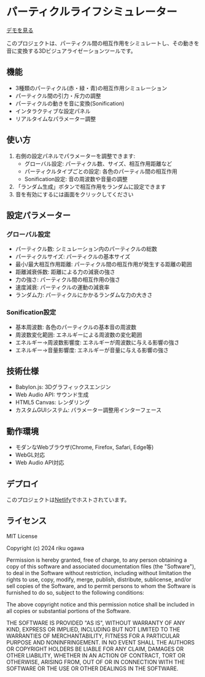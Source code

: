 # パーティクルライフシミュレーター

[デモを見る](https://quantum-simulation.netlify.app)

このプロジェクトは、パーティクル間の相互作用をシミュレートし、その動きを音に変換する3Dビジュアライゼーションツールです。

## 機能

- 3種類のパーティクル(赤・緑・青)の相互作用シミュレーション
- パーティクル間の引力・斥力の調整
- パーティクルの動きを音に変換(Sonification)
- インタラクティブな設定パネル
- リアルタイムなパラメーター調整

## 使い方

1. 右側の設定パネルでパラメーターを調整できます:
   - グローバル設定: パーティクル数、サイズ、相互作用距離など
   - パーティクルタイプごとの設定: 各色のパーティル間の相互作用
   - Sonification設定: 音の周波数や音量の調整
2. 「ランダム生成」ボタンで相互作用をランダムに設定できます
3. 音を有効にするには画面をクリックしてください

## 設定パラメーター

### グローバル設定
- パーティクル数: シミュレーション内のパーティクルの総数
- パーティクルサイズ: パーティクルの基本サイズ
- 最小/最大相互作用距離: パーティクル間の相互作用が発生する距離の範囲
- 距離減衰係数: 距離による力の減衰の強さ
- 力の強さ: パーティクル間の相互作用の強さ
- 速度減衰: パーティクルの運動の減衰率
- ランダム力: パーティクルにかかるランダムな力の大きさ

### Sonification設定
- 基本周波数: 各色のパーティクルの基本音の周波数
- 周波数変化範囲: エネルギーによる周波数の変化範囲
- エネルギー→周波数影響度: エネルギーが周波数に与える影響の強さ
- エネルギー→音量影響度: エネルギーが音量に与える影響の強さ

## 技術仕様

- Babylon.js: 3Dグラフィックスエンジン
- Web Audio API: サウンド生成
- HTML5 Canvas: レンダリング
- カスタムGUIシステム: パラメーター調整用インターフェース

## 動作環境

- モダンなWebブラウザ(Chrome, Firefox, Safari, Edge等)
- WebGL対応
- Web Audio API対応

## デプロイ

このプロジェクトは[Netlify](https://quantum-simulation.netlify.app)でホストされています。

## ライセンス

MIT License

Copyright (c) 2024 riku ogawa

Permission is hereby granted, free of charge, to any person obtaining a copy
of this software and associated documentation files (the "Software"), to deal
in the Software without restriction, including without limitation the rights
to use, copy, modify, merge, publish, distribute, sublicense, and/or sell
copies of the Software, and to permit persons to whom the Software is
furnished to do so, subject to the following conditions:

The above copyright notice and this permission notice shall be included in all
copies or substantial portions of the Software.

THE SOFTWARE IS PROVIDED "AS IS", WITHOUT WARRANTY OF ANY KIND, EXPRESS OR
IMPLIED, INCLUDING BUT NOT LIMITED TO THE WARRANTIES OF MERCHANTABILITY,
FITNESS FOR A PARTICULAR PURPOSE AND NONINFRINGEMENT. IN NO EVENT SHALL THE
AUTHORS OR COPYRIGHT HOLDERS BE LIABLE FOR ANY CLAIM, DAMAGES OR OTHER
LIABILITY, WHETHER IN AN ACTION OF CONTRACT, TORT OR OTHERWISE, ARISING FROM,
OUT OF OR IN CONNECTION WITH THE SOFTWARE OR THE USE OR OTHER DEALINGS IN THE
SOFTWARE. 
